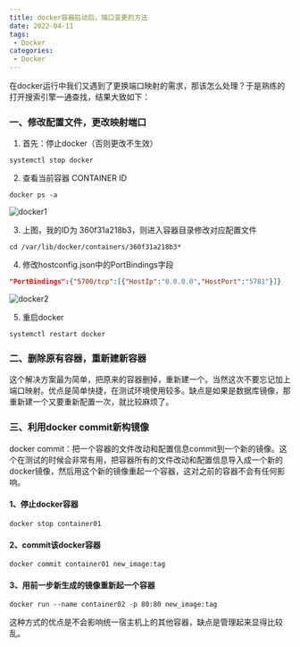 ```yaml
---
title: docker容器启动后，端口变更的方法
date: 2022-04-11
tags:
 - Docker
categories:
 - Docker
---
```


在docker运行中我们又遇到了更换端口映射的需求，那该怎么处理？于是熟练的打开搜索引擎一通查找，结果大致如下：

### 一、修改配置文件，更改映射端口

1. 首先：停止docker（否则更改不生效）
``` shell
systemctl stop docker
```

2. 查看当前容器 CONTAINER ID
``` shell
docker ps -a
```
<img :src="$withBase('/images/docker/code1.png')" alt="docker1">

3. 上图，我的ID为 360f31a218b3，则进入容器目录修改对应配置文件

```
cd /var/lib/docker/containers/360f31a218b3*
```

4. 修改hostconfig.json中的PortBindings字段
``` json
"PortBindings":{"5700/tcp":[{"HostIp":"0.0.0.0","HostPort":"5781"}]} 
```
<img :src="$withBase('/images/docker/code2.png')" alt="docker2">

5. 重启docker
``` shell
systemctl restart docker 
``` 

### 二、删除原有容器，重新建新容器

这个解决方案最为简单，把原来的容器删掉，重新建一个。当然这次不要忘记加上端口映射。优点是简单快捷，在测试环境使用较多。缺点是如果是数据库镜像，那重新建一个又要重新配置一次，就比较麻烦了。

### 三、利用docker commit新构镜像

docker commit：把一个容器的文件改动和配置信息commit到一个新的镜像。这个在测试的时候会非常有用，把容器所有的文件改动和配置信息导入成一个新的docker镜像，然后用这个新的镜像重起一个容器，这对之前的容器不会有任何影响。

#### 1、停止docker容器

``` shell
docker stop container01
```

#### 2、commit该docker容器

``` shell
docker commit container01 new_image:tag 
```
#### 3、用前一步新生成的镜像重新起一个容器

``` shell
docker run --name container02 -p 80:80 new_image:tag 
```
这种方式的优点是不会影响统一宿主机上的其他容器，缺点是管理起来显得比较乱。